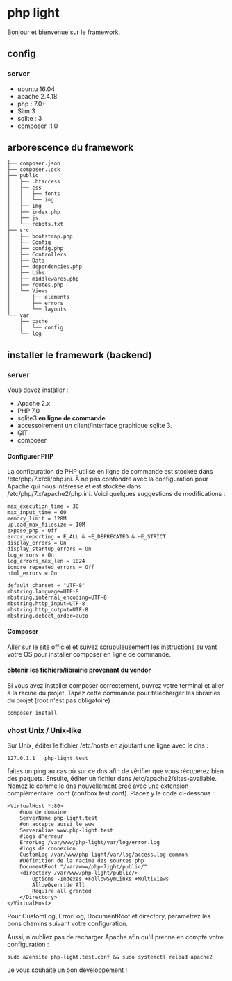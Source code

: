 # php light

Bonjour et bienvenue sur le framework.

## config

### server

- ubuntu 16.04
- apache 2.4.18
- php : 7.0+
- Slim 3
- sqlite : 3
- composer :1.0

## arborescence du framework

```
├── composer.json
├── composer.lock
├── public
│   ├── .htaccess
│   ├── css
│   │   ├── fonts
│   │   └── img
│   ├── img
│   ├── index.php
│   ├── js
│   └── robots.txt
├── src
│   ├── bootstrap.php
│   ├── Config
│   ├── config.php
│   ├── Controllers
│   ├── Data
│   ├── dependencies.php
│   ├── Libs
│   ├── middlewares.php
│   ├── routes.php
│   └── Views
│       ├── elements
│       ├── errors
│       └── layouts
└── var
    ├── cache
    │   └── config
    └── log
```


## installer le framework (backend)


### server
Vous devez installer :
- Apache 2.x
- PHP 7.0
- sqlite3 **en ligne de commande**  
- accessoirement un client/interface graphique sqlite 3.
- GIT
- composer


#### Configurer PHP

La configuration de PHP utilisé en ligne de commande est stockée dans /etc/php/7.x/cli/php.ini. À ne pas confondre avec la configuration pour Apache qui nous intéresse et est stockée dans /etc/php/7.x/apache2/php.ini. Voici quelques suggestions de modifications :
```
max_execution_time = 30
max_input_time = 60
memory_limit = 128M
upload_max_filesize = 10M
expose_php = Off
error_reporting = E_ALL & ~E_DEPRECATED & ~E_STRICT
display_errors = On
display_startup_errors = On
log_errors = On
log_errors_max_len = 1024
ignore_repeated_errors = Off
html_errors = On

default_charset = "UTF-8"
mbstring.language=UTF-8
mbstring.internal_encoding=UTF-8
mbstring.http_input=UTF-8
mbstring.http_output=UTF-8
mbstring.detect_order=auto

```

#### Composer

Aller sur le [site officiel](https://getcomposer.org/) et suivez scrupuleusement les instructions suivant votre OS pour installer composer en ligne de commande.

#### obtenir les fichiers/librairie provenant du vendor

Si vous avez installer composer correctement, ouvrez votre terminal et aller à la racine du projet. Tapez cette commande pour télécharger les librairies du projet (root n'est pas obligatoire) :
```
composer install
```

### vhost Unix / Unix-like

Sur Unix, éditer le fichier /etc/hosts en ajoutant une ligne avec le dns :

```
127.0.1.1	php-light.test
```

faites un ping au cas où sur ce dns afin de vérifier que vous récupérez bien des paquets. Ensuite, éditer un fichier dans /etc/apache2/sites-available. Nomez le comme le dns nouvellement créé avec une extension complémentaire .conf (confbox.test.conf). Placez y le code ci-dessous :

```
<VirtualHost *:80>
    #nom de domaine
	ServerName php-light.test
    #on accepte aussi le www
	ServerAlias www.php-light.test
    #logs d'erreur
	ErrorLog /var/www/php-light/var/log/error.log
    #logs de connexion
	CustomLog /var/www/php-light/var/log/access.log common
    #Définition de la racine des sources php
	DocumentRoot "/var/www/php-light/public/"
	<directory /var/www/php-light/public/>
		Options -Indexes +FollowSymLinks +MultiViews
		AllowOverride All
		Require all granted
	</Directory>
</VirtualHost>
```

Pour CustomLog, ErrorLog, DocumentRoot et directory, paramétrez les bons chemins suivant votre configuration.

Aussi, n'oubliez pas de recharger Apache afin qu'il prenne en compte votre configuration :

```
sudo a2ensite php-light.test.conf && sudo systemctl reload apache2
```

Je vous souhaite un bon développement !
